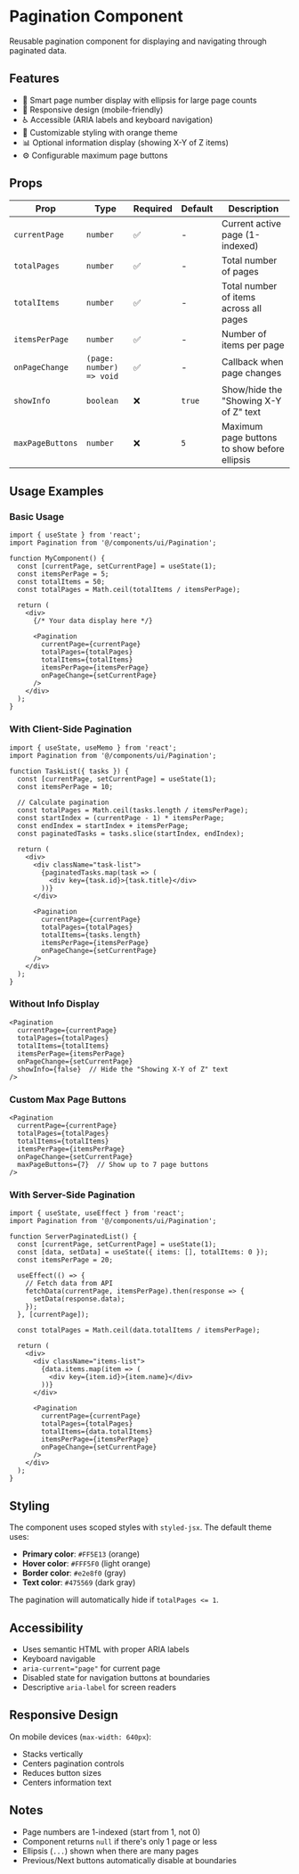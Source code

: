 # Pagination Component

Reusable pagination component for displaying and navigating through paginated data.

## Features

- 🎯 Smart page number display with ellipsis for large page counts
- 📱 Responsive design (mobile-friendly)
- ♿ Accessible (ARIA labels and keyboard navigation)
- 🎨 Customizable styling with orange theme
- 📊 Optional information display (showing X-Y of Z items)
- ⚙️ Configurable maximum page buttons

## Props

| Prop | Type | Required | Default | Description |
|------|------|----------|---------|-------------|
| `currentPage` | `number` | ✅ | - | Current active page (1-indexed) |
| `totalPages` | `number` | ✅ | - | Total number of pages |
| `totalItems` | `number` | ✅ | - | Total number of items across all pages |
| `itemsPerPage` | `number` | ✅ | - | Number of items per page |
| `onPageChange` | `(page: number) => void` | ✅ | - | Callback when page changes |
| `showInfo` | `boolean` | ❌ | `true` | Show/hide the "Showing X-Y of Z" text |
| `maxPageButtons` | `number` | ❌ | `5` | Maximum page buttons to show before ellipsis |

## Usage Examples

### Basic Usage

```tsx
import { useState } from 'react';
import Pagination from '@/components/ui/Pagination';

function MyComponent() {
  const [currentPage, setCurrentPage] = useState(1);
  const itemsPerPage = 5;
  const totalItems = 50;
  const totalPages = Math.ceil(totalItems / itemsPerPage);

  return (
    <div>
      {/* Your data display here */}
      
      <Pagination
        currentPage={currentPage}
        totalPages={totalPages}
        totalItems={totalItems}
        itemsPerPage={itemsPerPage}
        onPageChange={setCurrentPage}
      />
    </div>
  );
}
```

### With Client-Side Pagination

```tsx
import { useState, useMemo } from 'react';
import Pagination from '@/components/ui/Pagination';

function TaskList({ tasks }) {
  const [currentPage, setCurrentPage] = useState(1);
  const itemsPerPage = 10;

  // Calculate pagination
  const totalPages = Math.ceil(tasks.length / itemsPerPage);
  const startIndex = (currentPage - 1) * itemsPerPage;
  const endIndex = startIndex + itemsPerPage;
  const paginatedTasks = tasks.slice(startIndex, endIndex);

  return (
    <div>
      <div className="task-list">
        {paginatedTasks.map(task => (
          <div key={task.id}>{task.title}</div>
        ))}
      </div>

      <Pagination
        currentPage={currentPage}
        totalPages={totalPages}
        totalItems={tasks.length}
        itemsPerPage={itemsPerPage}
        onPageChange={setCurrentPage}
      />
    </div>
  );
}
```

### Without Info Display

```tsx
<Pagination
  currentPage={currentPage}
  totalPages={totalPages}
  totalItems={totalItems}
  itemsPerPage={itemsPerPage}
  onPageChange={setCurrentPage}
  showInfo={false}  // Hide the "Showing X-Y of Z" text
/>
```

### Custom Max Page Buttons

```tsx
<Pagination
  currentPage={currentPage}
  totalPages={totalPages}
  totalItems={totalItems}
  itemsPerPage={itemsPerPage}
  onPageChange={setCurrentPage}
  maxPageButtons={7}  // Show up to 7 page buttons
/>
```

### With Server-Side Pagination

```tsx
import { useState, useEffect } from 'react';
import Pagination from '@/components/ui/Pagination';

function ServerPaginatedList() {
  const [currentPage, setCurrentPage] = useState(1);
  const [data, setData] = useState({ items: [], totalItems: 0 });
  const itemsPerPage = 20;

  useEffect(() => {
    // Fetch data from API
    fetchData(currentPage, itemsPerPage).then(response => {
      setData(response.data);
    });
  }, [currentPage]);

  const totalPages = Math.ceil(data.totalItems / itemsPerPage);

  return (
    <div>
      <div className="items-list">
        {data.items.map(item => (
          <div key={item.id}>{item.name}</div>
        ))}
      </div>

      <Pagination
        currentPage={currentPage}
        totalPages={totalPages}
        totalItems={data.totalItems}
        itemsPerPage={itemsPerPage}
        onPageChange={setCurrentPage}
      />
    </div>
  );
}
```

## Styling

The component uses scoped styles with `styled-jsx`. The default theme uses:

- **Primary color**: `#FF5E13` (orange)
- **Hover color**: `#FFF5F0` (light orange)
- **Border color**: `#e2e8f0` (gray)
- **Text color**: `#475569` (dark gray)

The pagination will automatically hide if `totalPages <= 1`.

## Accessibility

- Uses semantic HTML with proper ARIA labels
- Keyboard navigable
- `aria-current="page"` for current page
- Disabled state for navigation buttons at boundaries
- Descriptive `aria-label` for screen readers

## Responsive Design

On mobile devices (`max-width: 640px`):
- Stacks vertically
- Centers pagination controls
- Reduces button sizes
- Centers information text

## Notes

- Page numbers are 1-indexed (start from 1, not 0)
- Component returns `null` if there's only 1 page or less
- Ellipsis (`...`) shown when there are many pages
- Previous/Next buttons automatically disable at boundaries
